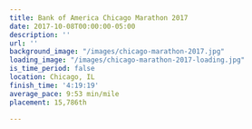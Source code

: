 ```yaml
---
title: Bank of America Chicago Marathon 2017
date: 2017-10-08T00:00:00-05:00
description: ''
url: ''
background_image: "/images/chicago-marathon-2017.jpg"
loading_image: "/images/chicago-marathon-2017-loading.jpg"
is_time_period: false
location: Chicago, IL
finish_time: '4:19:19'
average_pace: 9:53 min/mile
placement: 15,786th

---
```

